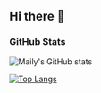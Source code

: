 ## Hi there 👋

### GitHub Stats

![Maily's GitHub stats](https://github-readme-stats.vercel.app/api?username=maily-vannobel&hide=stars,prs,issues,contribs&show_icons=true&count_private=true&hide_rank=true&theme=tokyonight)

[![Top Langs](https://github-readme-stats.vercel.app/api/top-langs/?username=maily-vannobel&layout=compact&theme=synthwave)](https://github.com/maily-vannobel)
